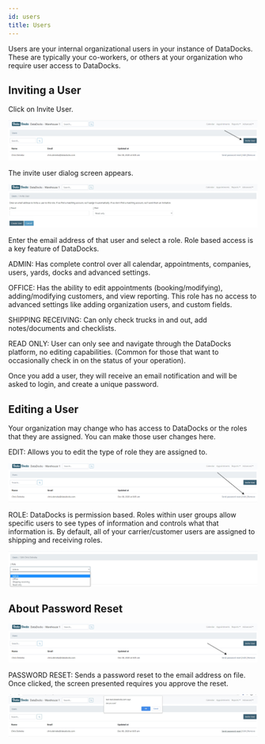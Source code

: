 ```yaml
---
id: users
title: Users
---
```


Users are your internal organizational users in your instance of DataDocks. These are typically your co-workers, or others at your organization who require user access to DataDocks.

## Inviting a User 

Click on Invite User.

![Invite a User](/img/docs/advanced/users/new-user.jpg)

The invite user dialog screen appears.
 
![Invite a User Screen](/img/docs/advanced/users/invite-user-dialog.jpg)
 
Enter the email address of that user and select a role. Role based access is a key feature of DataDocks.

ADMIN: Has complete control over all calendar, appointments, companies, users, yards, docks and advanced settings.

OFFICE: Has the ability to edit appointments (booking/modifying), adding/modifying customers, and view reporting. This role has no access to advanced settings like adding organization users, and custom fields.      

SHIPPING RECEIVING: Can only check trucks in and out, add notes/documents and checklists.     

READ ONLY: User can only see and navigate through the DataDocks platform, no editing capabilities. (Common for those that want to occasionally check in on the status of your operation).

Once you add a user, they will receive an email notification and will be asked to login, and create a unique password. 

## Editing a User

Your organization may change who has access to DataDocks or the roles that they are assigned. You can make those user changes here. 

EDIT: Allows you to edit the type of role they are assigned to.

![Edit a User](/img/docs/advanced/users/edit-user.jpg)

ROLE: DataDocks is permission based. Roles within user groups allow specific users to see types of information and controls what that information is. By default, all of your carrier/customer users are assigned to shipping and receiving roles. 

![User Roles](/img/docs/advanced/users/role-sample.jpg)

## About Password Reset

![Password Reset](/img/docs/advanced/users/pw-reset.jpg)

PASSWORD RESET: Sends a password reset to the email address on file. Once clicked, the screen presented requires you approve the reset. 

![Confirm Password Reset](/img/docs/advanced/users/pw-reset-confirm.jpg)

